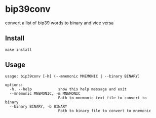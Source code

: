 # bip39conv

convert a list of bip39 words to binary and vice versa

## Install

```shell
make install
```

## Usage

```shell
usage: bip39conv [-h] (--mnemonic MNEMONIC | --binary BINARY)

options:
  -h, --help            show this help message and exit
  --mnemonic MNEMONIC, -m MNEMONIC
                        Path to mnemonic text file to convert to binary
  --binary BINARY, -b BINARY
                        Path to binary file to convert to mnemonic

```
